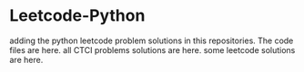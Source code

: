 # Leetcode-Python
adding the python leetcode problem solutions in this repositories. 
The code files are here.
all CTCI problems solutions are here.
some leetcode solutions are here.









































































































































































































































































































































































































































